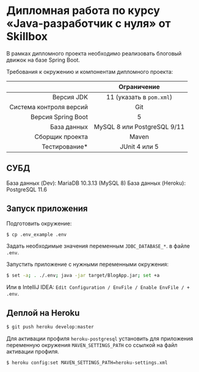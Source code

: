 # Дипломная работа по курсу «Java-разработчик c нуля» от Skillbox

В рамках дипломного проекта необходимо реализовать блоговый движок на базе Spring Boot.

Требования к окружению и компонентам дипломного проекта:

|                         |         Ограничение         |
|------------------------:|:---------------------------:|
|              Версия JDK |   11 (указать в `pom.xml`)  |
| Система контроля версий |             Git             |
|      Версия Spring Boot |              5              |
|             База данных | MySQL 8 или PostgreSQL 9/11 |
|         Сборщик проекта |            Maven            |
|           Тестирование* |        JUnit 4 или 5        |

## СУБД

База данных (Dev): MariaDB 10.3.13 (MySQL 8)
База данных (Heroku): PostgreSQL 11.6


## Запуск приложения

Подготовить окружение: 

```bash
$ cp .env_example .env
```

Задать необходимые значения переменным `JDBC_DATABASE_*`. в файле `.env`.

Запустить приложение с нужными переменными окружения: 

```bash
$ set -a; . ./.env; java -jar target/BlogApp.jar; set +a
```

Или в IntelliJ IDEA: `Edit Configuration / EnvFile / Enable EnvFile / + .env`.

## Деплой на Heroku

```bash
$ git push heroku develop:master
```

Для активации профиля `heroku-postgresql` установить для приложения переменную окружения `MAVEN_SETTINGS_PATH` со ссылкой на файл активации профиля.

```bash
$ heroku config:set MAVEN_SETTINGS_PATH=heroku-settings.xml
```
